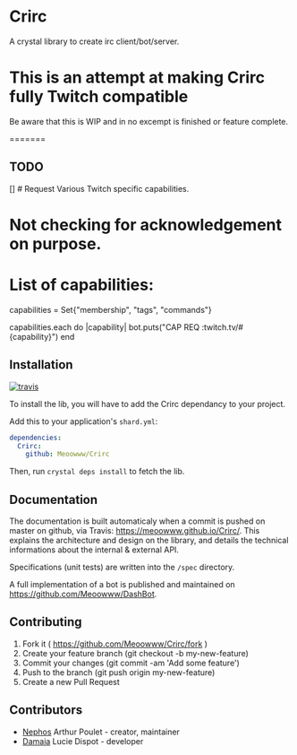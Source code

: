 # Crirc

A crystal library to create irc client/bot/server.

# This is an attempt at making Crirc fully Twitch compatible
Be aware that this is WIP and in no excempt is finished or feature complete.

=======
## TODO
[] # Request Various Twitch specific capabilities.
   # Not checking for acknowledgement on purpose.

   # List of capabilities:
   capabilities = Set{"membership", "tags", "commands"}
        
   capabilities.each do |capability|
     bot.puts("CAP REQ :twitch.tv/#{capability}")
   end

## Installation

[![travis](https://travis-ci.org/Meoowww/Crirc.svg)](https://travis-ci.org/Meoowww/Crirc)

To install the lib, you will have to add the Crirc dependancy to your project.

Add this to your application's `shard.yml`:

```yaml
dependencies:
  Crirc:
    github: Meoowww/Crirc
```

Then, run ``crystal deps install`` to fetch the lib.

## Documentation

The documentation is built automaticaly when a commit is pushed on master on github, via Travis: <https://meoowww.github.io/Crirc/>.
This explains the architecture and design on the library, and details the technical informations about the internal & external API.

Specifications (unit tests) are written into the `/spec` directory.

A full implementation of a bot is published and maintained on <https://github.com/Meoowww/DashBot>.


## Contributing

1. Fork it ( https://github.com/Meoowww/Crirc/fork )
2. Create your feature branch (git checkout -b my-new-feature)
3. Commit your changes (git commit -am 'Add some feature')
4. Push to the branch (git push origin my-new-feature)
5. Create a new Pull Request


## Contributors

- [Nephos](https://github.com/Nephos) Arthur Poulet - creator, maintainer
- [Damaia](https://github.com/Lucie-Dispot) Lucie Dispot - developer
